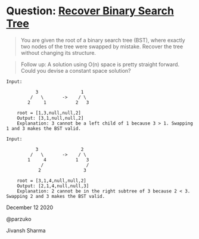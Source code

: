 # Question: [Recover Binary Search Tree](https://leetcode.com/problems/recover-binary-search-tree/)

>You are given the root of a binary search tree (BST), where exactly two nodes of the tree were swapped by mistake. Recover the tree without changing its structure.

>Follow up: A solution using O(n) space is pretty straight forward. Could you devise a constant space solution?


    Input: 

               3                1
             /   \       ->    / \
            2     1           2   3
         
        root = [1,3,null,null,2]
        Output: [3,1,null,null,2]
        Explanation: 3 cannot be a left child of 1 because 3 > 1. Swapping 1 and 3 makes the BST valid.

    Input: 

               3                2
             /   \       ->    / \
            1     4           1   3
                 /                /
                2                3

        root = [3,1,4,null,null,2]
        Output: [2,1,4,null,null,3]
        Explanation: 2 cannot be in the right subtree of 3 because 2 < 3. Swapping 2 and 3 makes the BST valid.

December 12 2020

@parzuko

Jivansh Sharma

